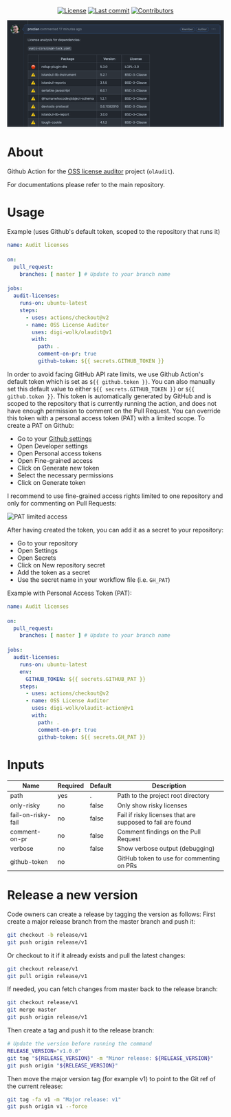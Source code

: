 <div align="center">

[![License](https://img.shields.io/github/license/digi-wolk/olaudit-action?color=blue&label=License&style=flat-square)](https://github.com/digi-wolk/olaudit-action/blob/main/LICENSE.md)
[![Last commit](https://img.shields.io/github/last-commit/digi-wolk/olaudit-action.svg?color=blue&style=flat-square)](https://github.com/digi-wolk/olaudit-action/commits/main)
[![Contributors](https://img.shields.io/github/contributors/digi-wolk/olaudit-action?color=blue&style=flat-square)](https://github.com/digi-wolk/olaudit-action/graphs/contributors)


![olAudit Github PR Comment.png](assets/screenshots/olaudit-github-pr-comment-1.png?v=1)

</div>

# About

Github Action for the [OSS license auditor](https://github.com/digi-wolk/oss-license-auditor) project (`olAudit`).

For documentations please refer to the main repository.

# Usage

Example (uses Github's default token, scoped to the repository that runs it)

```yaml
name: Audit licenses

on:
  pull_request:
    branches: [ master ] # Update to your branch name

jobs:
  audit-licenses:
    runs-on: ubuntu-latest
    steps:
      - uses: actions/checkout@v2
      - name: OSS License Auditor
        uses: digi-wolk/olaudit@v1
        with:
          path: .
          comment-on-pr: true
          github-token: ${{ secrets.GITHUB_TOKEN }}
```

In order to avoid facing GitHub API rate limits, we use Github Action's default token which is set 
as `${{ github.token }}`. You can also manually set this default value to either
`${{ secrets.GITHUB_TOKEN }}` or `${{ github.token }}`.
This token is automatically generated by GitHub and is scoped to the repository that is currently running the action,
and does not have enough permission to comment on the Pull Request. You can override this token with a personal 
access token (PAT) with a limited scope.
To create a PAT on Github:
- Go to your [Github settings](https://github.com/settings/profile)
- Open Developer settings
- Open Personal access tokens
- Open Fine-grained access
- Click on Generate new token
- Select the necessary permissions
- Click on Generate token

I recommend to use fine-grained access rights limited to one repository and only for commenting on Pull Requests:

![PAT limited access](assets/screenshots/pat-limited-access.png)

After having created the token, you can add it as a secret to your repository:
- Go to your repository
- Open Settings
- Open Secrets
- Click on New repository secret
- Add the token as a secret
- Use the secret name in your workflow file (i.e. `GH_PAT`)

Example with Personal Access Token (PAT):

```yaml
name: Audit licenses

on:
  pull_request:
    branches: [ master ] # Update to your branch name

jobs:
  audit-licenses:
    runs-on: ubuntu-latest
    env:
      GITHUB_TOKEN: ${{ secrets.GITHUB_PAT }}
    steps:
      - uses: actions/checkout@v2
      - name: OSS License Auditor
        uses: digi-wolk/olaudit-action@v1
        with:
          path: .
          comment-on-pr: true
          github-token: ${{ secrets.GH_PAT }}
```

# Inputs

| Name               | Required | Default | Description                                                |
|--------------------|----------|---------|------------------------------------------------------------|
| path               | yes      | .       | Path to the project root directory                         |
| only-risky         | no       | false   | Only show risky licenses                                   |
| fail-on-risky-fail | no       | false   | Fail if risky licenses that are supposed to fail are found |
| comment-on-pr      | no       | false   | Comment findings on the Pull Request                       |
| verbose            | no       | false   | Show verbose output (debugging)                            |
| github-token       | no       |         | GitHub token to use for commenting on PRs                  |

# Release a new version
Code owners can create a release by tagging the version as follows:
First create a major release branch from the master branch and push it:
```bash
git checkout -b release/v1
git push origin release/v1
```
Or checkout to it if it already exists and pull the latest changes:
```bash
git checkout release/v1
git pull origin release/v1
```
If needed, you can fetch changes from master back to the release branch:
```bash
git checkout release/v1
git merge master
git push origin release/v1
```
Then create a tag and push it to the release branch:
```bash
# Update the version before running the command
RELEASE_VERSION="v1.0.0"
git tag "${RELEASE_VERSION}" -m "Minor release: ${RELEASE_VERSION}"
git push origin "${RELEASE_VERSION}"
```
Then move the major version tag (for example v1) to point to the Git ref of the current release:
```bash
git tag -fa v1 -m "Major release: v1"
git push origin v1 --force
```
